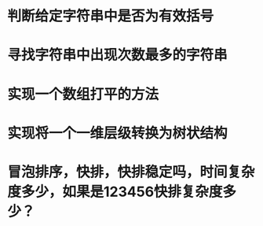 # 判断给定字符串中是否为有效括号

# 寻找字符串中出现次数最多的字符串

# 实现一个数组打平的方法 

# 实现将一个一维层级转换为树状结构

# 冒泡排序，快排，快排稳定吗，时间复杂度多少，如果是123456快排复杂度多少？